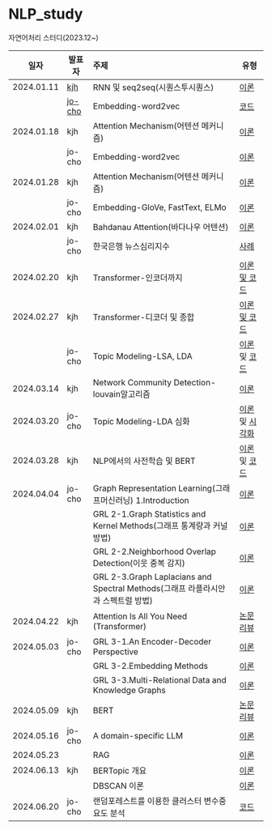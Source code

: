 # NLP_study
자연어처리 스터디(2023.12~) 

|일자|발표자|주제|유형|
|------|---|:---|---|
|2024.01.11|[kjh](https://github.com/kjh8331267)|RNN 및 seq2seq(시퀀스투시퀀스)|[이론](https://github.com/kjh8331267/NLP_study/blob/main/slide/RNN(%EC%88%9C%ED%99%98%EC%8B%A0%EA%B2%BD%EB%A7%9D)%20%EB%B0%8F%20seq2seq(%EC%8B%9C%ED%80%80%EC%8A%A4%ED%88%AC%EC%8B%9C%ED%80%80%EC%8A%A4).pdf)|
||[jo-cho](https://github.com/jo-cho)|Embedding-word2vec|[코드](https://github.com/jo-cho/nlp_study/blob/main/1_NLP_SUANLAB/_07_%EC%9E%84%EB%B2%A0%EB%94%A9(Embedding).ipynb)|
2024.01.18|kjh|Attention Mechanism(어텐션 메커니즘)|[이론](https://github.com/kjh8331267/NLP_study/blob/main/slide/Attention%20Mechanism(%EC%96%B4%ED%85%90%EC%85%98%20%EB%A9%94%EC%BB%A4%EB%8B%88%EC%A6%98).pdf)|
||jo-cho|Embedding-word2vec|[이론](https://github.com/jo-cho/nlp_study/blob/main/4_PPTS/word_embedding.pdf)|
2024.01.28|kjh|Attention Mechanism(어텐션 메커니즘)|[이론](https://github.com/kjh8331267/NLP_study/blob/main/slide/Attention%20Mechanism(%EC%96%B4%ED%85%90%EC%85%98%20%EB%A9%94%EC%BB%A4%EB%8B%88%EC%A6%98).pdf)|
||jo-cho|Embedding-GloVe, FastText, ELMo|[이론](https://github.com/jo-cho/nlp_study/blob/main/4_PPTS/word_embedding.pdf)|
2024.02.01|kjh|Bahdanau Attention(바다나우 어텐션)|[이론](https://github.com/kjh8331267/NLP_study/blob/main/slide/Attention%20Mechanism(%EC%96%B4%ED%85%90%EC%85%98%20%EB%A9%94%EC%BB%A4%EB%8B%88%EC%A6%98).pdf)|
||jo-cho|한국은행 뉴스심리지수|[사례](https://github.com/jo-cho/nlp_study/blob/main/3_PAPERS/summary/%ED%95%9C%EA%B5%AD%EC%9D%80%ED%96%89%20%EB%89%B4%EC%8A%A4%EC%8B%AC%EB%A6%AC%EC%A7%80%EC%88%98(NSI).pdf)|
2024.02.20|kjh|Transformer-인코더까지|[이론 및 코드](https://github.com/kjh8331267/NLP_study/blob/main/slide/Transformer(%ED%8A%B8%EB%9E%9C%EC%8A%A4%ED%8F%AC%EB%A8%B8).pdf)
2024.02.27|kjh|Transformer-디코더 및 종합|[이론 및 코드](https://github.com/kjh8331267/NLP_study/blob/main/slide/Transformer(%ED%8A%B8%EB%9E%9C%EC%8A%A4%ED%8F%AC%EB%A8%B8).pdf)
||jo-cho|Topic Modeling-LSA, LDA|[이론](https://github.com/jo-cho/nlp_study/blob/main/4_PPTS/topic_modeling.pdf) 및 [코드](https://github.com/jo-cho/nlp_study/blob/main/1_NLP_SUANLAB/_06_%ED%86%A0%ED%94%BD_%EB%AA%A8%EB%8D%B8%EB%A7%81(Topic_Modeling).ipynb)
2024.03.14|kjh|Network Community Detection-louvain알고리즘|[이론](https://github.com/kjh8331267/NLP_study/blob/main/slide/Transformer(%ED%8A%B8%EB%9E%9C%EC%8A%A4%ED%8F%AC%EB%A8%B8).pdf)|
|2024.03.20|jo-cho|Topic Modeling-LDA 심화|[이론](https://github.com/jo-cho/nlp_study/blob/main/4_PPTS/topic_modeling.pdf) 및 [시각화](https://github.com/jo-cho/eitm/blob/main/text_analysis/lda_epic.html)|
|2024.03.28|kjh|NLP에서의 사전학습 및 BERT|[이론](https://github.com/kjh8331267/NLP_study/blob/main/slide/BERT.pdf) 및 [코드](https://github.com/kjh8331267/NLP_study/blob/main/code/240328_BERT%20%ED%86%A0%ED%81%AC%EB%82%98%EC%9D%B4%EC%A0%80.ipynb)|
|2024.04.04|jo-cho|Graph Representation Learning(그래프머신러닝) 1.Introduction|[이론](https://jo-cho.github.io/FinBlog/posts/machine_learning/GRL_01.html)|
|||GRL 2-1.Graph Statistics and Kernel Methods(그래프 통계량과 커널 방법)|[이론](https://jo-cho.github.io/FinBlog/posts/machine_learning/GRL_02_1.html)|
|||GRL 2-2.Neighborhood Overlap Detection(이웃 중복 감지)|[이론](https://jo-cho.github.io/FinBlog/posts/machine_learning/GRL_02_2.html)|
|||GRL 2-3.Graph Laplacians and Spectral Methods(그래프 라플라시안과 스펙트럴 방법)|[이론](https://jo-cho.github.io/FinBlog/posts/machine_learning/GRL_02_3.html)|
|2024.04.22|kjh|Attention Is All You Need (Transformer)|[논문리뷰](https://github.com/kjh8331267/Paper_Review/issues/2)|
|2024.05.03|jo-cho|GRL 3-1.An Encoder-Decoder Perspective|[이론](https://jo-cho.github.io/FinBlog/posts/machine_learning/GRL_03_1.html)|
|||GRL 3-2.Embedding Methods|[이론](https://jo-cho.github.io/FinBlog/posts/machine_learning/GRL_03_2.html)|
|||GRL 3-3.Multi-Relational Data and Knowledge Graphs|[이론](https://jo-cho.github.io/FinBlog/posts/machine_learning/GRL_04_1.html)|
|2024.05.09|kjh|BERT|[논문리뷰](https://github.com/kjh8331267/Paper_Review/issues/3)|
|2024.05.16|jo-cho|A domain-specific LLM|[이론](https://github.com/jo-cho/nlp_study/blob/main/4_PPTS/Domain-specific%20LLMs.pdf)|
|2024.05.23||RAG|[이론](https://github.com/jo-cho/nlp_study/blob/main/4_PPTS/Domain-specific%20LLMs.pdf)|
|2024.06.13|kjh|BERTopic 개요|[이론](https://github.com/kjh8331267/NLP_Study/blob/main/slide/BERTopic_%EA%B0%9C%EC%9A%94.pdf)|
|||DBSCAN 이론|[이론](https://github.com/kjh8331267/NLP_Study/blob/main/slide/DBSCAN.pdf)|
|2024.06.20|jo-cho|랜덤포레스트를 이용한 클러스터 변수중요도 분석|[코드](https://colab.research.google.com/github/jo-cho/eitm/blob/main/text_analysis/epic_stock_market.ipynb)|
